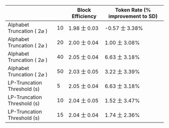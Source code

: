 |  |  | Block Efficiency | Token Rate (% improvement to SD) |
| --- | --- | --- | --- |
| Alphabet Truncation ( 2⌀ ) | 10 | 1.98 士 0.03 | -0.57 士 3.38% |
| Alphabet Truncation ( 2⌀ ) | 20 | 2.00 士 0.04 | 1.00 土 3.08% |
| Alphabet Truncation ( 2⌀ ) | 40 | 2.05 士 0.04 | 6.63 土 3.18% |
| Alphabet Truncation ( 2⌀ ) | 50 | 2.03 士 0.05 | 3.22 土 3.39% |
| LP-Truncation Threshold (s) | 5 | 2.05 士 0.04 | 6.63 士 3.18% |
| LP-Truncation Threshold (s) | 10 | 2.04 土 0.05 | 1.52 土 3.47% |
| LP-Truncation Threshold (s) | 15 | 2.04 士 0.04 | 1.74 土 2.36% |
